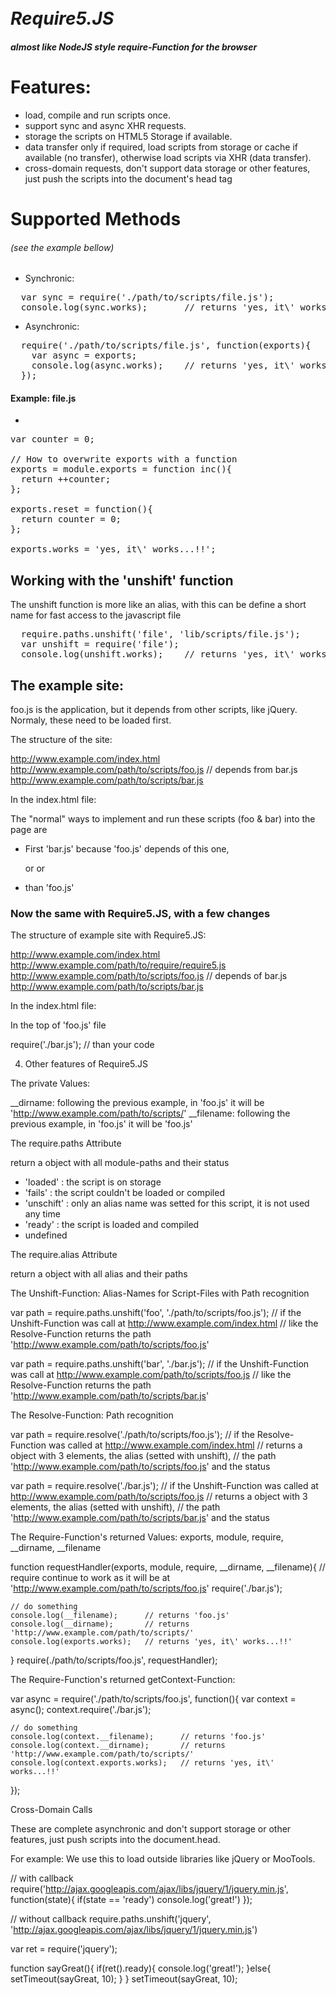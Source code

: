 # <br><i>Require5.JS</i>
##### almost like NodeJS style require-Function for the browser
# Features:

  * load, compile and run scripts once.<br>
  * support sync and async XHR requests.<br>
  * storage the scripts on HTML5 Storage if available.<br>
  * data transfer only if required, load scripts from storage or cache if available (no transfer), otherwise load scripts via XHR (data transfer).<br>
  * cross-domain requests, don't support data storage or other features, just push the scripts into the document's head tag<br>


# Supported Methods
###### (see the example bellow)

* Synchronic:<br>
<pre>
  var sync = require('./path/to/scripts/file.js');
  console.log(sync.works);       // returns 'yes, it\' works...!!'
</pre>

* Asynchronic:<br>
<pre>
  require('./path/to/scripts/file.js', function(exports){
  &nbsp; var async = exports;
  &nbsp; console.log(async.works);    // returns 'yes, it\' works...!!'
  });
</pre>


#### Example: file.js

* <br>
<pre>
var counter = 0;

// How to overwrite exports with a function
exports = module.exports = function inc(){
&nbsp; return ++counter;
};

exports.reset = function(){
&nbsp; return counter = 0;
};

exports.works = 'yes, it\' works...!!';
</pre>


## Working with the 'unshift' function

The unshift function is more like an alias, with this can be define a short name for fast access to the javascript file
<pre>
  require.paths.unshift('file', 'lib/scripts/file.js');
  var unshift = require('file');
  console.log(unshift.works);    // returns 'yes, it\' works...!!'
</pre>


## The example site:

foo.js is the application, but it depends from other scripts, like jQuery. Normaly, these need to be loaded first.

The structure of the site:

  http://www.example.com/index.html
  http://www.example.com/path/to/scripts/foo.js  // depends from bar.js
  http://www.example.com/path/to/scripts/bar.js

In the index.html file:

The "normal" ways to implement and run these scripts (foo & bar) into the page are

* First 'bar.js' because 'foo.js' depends of this one,
  <script src="path/to/scripts/bar.js"></script> or
  <script src="/path/to/scripts/bar.js"></script> or
  <script src="./path/to/scripts/bar.js"></script>
  <script src="http://www.example.com/path/to/scripts/bar.js"></script>

* than 'foo.js'
  <script src="./path/to/scripts/foo.js"></script>

### Now the same with Require5.JS, with a few changes

The structure of example site with Require5.JS:

  http://www.example.com/index.html
  http://www.example.com/path/to/require/require5.js
  http://www.example.com/path/to/scripts/foo.js  // depends of bar.js
  http://www.example.com/path/to/scripts/bar.js

In the index.html file:

  <script src="./path/to/require/require5.js"></script>
  <script>
    require.paths.unshift('foo', './path/to/scripts/foo.js');
    require('foo');
  </script>

In the top of 'foo.js' file

  require('./bar.js');
  // than your code


4. Other features of Require5.JS

The private Values:

  __dirname:  following the previous example, in 'foo.js' it will be 'http://www.example.com/path/to/scripts/'
  __filename: following the previous example, in 'foo.js' it will be 'foo.js'


The require.paths Attribute

  return a object with all module-paths and their status
  - 'loaded'   : the script is on storage
  - 'fails'    : the script couldn't be loaded or compiled
  - 'unschift' : only an alias name was setted for this script, it is not used any time
  - 'ready'    : the script is loaded and compiled
  - undefined


The require.alias Attribute

  return a object with all alias and their paths


The Unshift-Function: Alias-Names for Script-Files with Path recognition

  var path = require.paths.unshift('foo', './path/to/scripts/foo.js');
  // if the Unshift-Function was call at http://www.example.com/index.html
  // like the Resolve-Function returns the path 'http://www.example.com/path/to/scripts/foo.js'
  
  var path = require.paths.unshift('bar', './bar.js');
  // if the Unshift-Function was call at http://www.example.com/path/to/scripts/foo.js
  // like the Resolve-Function returns the path 'http://www.example.com/path/to/scripts/bar.js'


The Resolve-Function: Path recognition

  var path = require.resolve('./path/to/scripts/foo.js');
  // if the Resolve-Function was called at http://www.example.com/index.html
  // returns a object with 3 elements, the alias (setted with unshift),
  // the path 'http://www.example.com/path/to/scripts/foo.js' and the status
  
  var path = require.resolve('./bar.js');
  // if the Unshift-Function was called at http://www.example.com/path/to/scripts/foo.js
  // returns a object with 3 elements, the alias (setted with unshift),
  // the path 'http://www.example.com/path/to/scripts/bar.js' and the status


The Require-Function's returned Values: exports, module, require, __dirname, __filename

  function requestHandler(exports, module, require, __dirname, __filename){
    // require continue to work as it will be at 'http://www.example.com/path/to/scripts/foo.js'
    require('./bar.js');
    
    // do something
    console.log(__filename);      // returns 'foo.js'
    console.log(__dirname);       // returns 'http://www.example.com/path/to/scripts/'
    console.log(exports.works);   // returns 'yes, it\' works...!!'
  }
  require(./path/to/scripts/foo.js', requestHandler);


The Require-Function's returned getContext-Function:
  
  var async = require('./path/to/scripts/foo.js', function(){
    var context = async();
    context.require('./bar.js');
    
    // do something
    console.log(context.__filename);      // returns 'foo.js'
    console.log(context.__dirname);       // returns 'http://www.example.com/path/to/scripts/'
    console.log(context.exports.works);   // returns 'yes, it\' works...!!'
  });


Cross-Domain Calls

  These are complete asynchronic and don't support storage or other features,
  just push scripts into the document.head.

  For example: We use this to load outside libraries like jQuery or MooTools.

  // with callback
  require('http://ajax.googleapis.com/ajax/libs/jquery/1/jquery.min.js', function(state){
    if(state == 'ready') console.log('great!')
  });

  // without callback
  require.paths.unshift('jquery', 'http://ajax.googleapis.com/ajax/libs/jquery/1/jquery.min.js')

  var ret = require('jquery');
  
  function sayGreat(){
    if(ret().ready){
      console.log('great!');
    }else{
      setTimeout(sayGreat, 10);
    }
  }
  setTimeout(sayGreat, 10);
